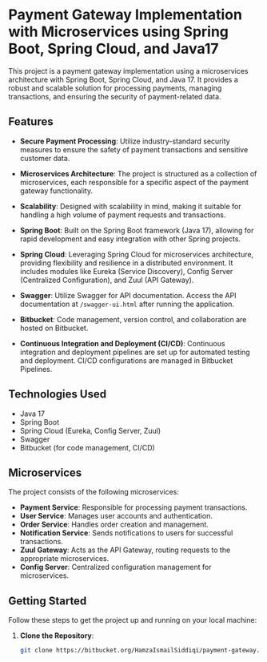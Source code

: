 # Payment Gateway Implementation with Microservices using Spring Boot, Spring Cloud, and Java17

This project is a payment gateway implementation using a microservices architecture with Spring Boot, Spring Cloud, and Java 17. It provides a robust and scalable solution for processing payments, managing transactions, and ensuring the security of payment-related data.

## Features

- **Secure Payment Processing**: Utilize industry-standard security measures to ensure the safety of payment transactions and sensitive customer data.

- **Microservices Architecture**: The project is structured as a collection of microservices, each responsible for a specific aspect of the payment gateway functionality.

- **Scalability**: Designed with scalability in mind, making it suitable for handling a high volume of payment requests and transactions.

- **Spring Boot**: Built on the Spring Boot framework (Java 17), allowing for rapid development and easy integration with other Spring projects.

- **Spring Cloud**: Leveraging Spring Cloud for microservices architecture, providing flexibility and resilience in a distributed environment. It includes modules like Eureka (Service Discovery), Config Server (Centralized Configuration), and Zuul (API Gateway).

- **Swagger**: Utilize Swagger for API documentation. Access the API documentation at `/swagger-ui.html` after running the application.

- **Bitbucket**: Code management, version control, and collaboration are hosted on Bitbucket.

- **Continuous Integration and Deployment (CI/CD)**: Continuous integration and deployment pipelines are set up for automated testing and deployment. CI/CD configurations are managed in Bitbucket Pipelines.

## Technologies Used

- Java 17
- Spring Boot
- Spring Cloud (Eureka, Config Server, Zuul)
- Swagger
- Bitbucket (for code management, CI/CD)

## Microservices

The project consists of the following microservices:

- **Payment Service**: Responsible for processing payment transactions.
- **User Service**: Manages user accounts and authentication.
- **Order Service**: Handles order creation and management.
- **Notification Service**: Sends notifications to users for successful transactions.
- **Zuul Gateway**: Acts as the API Gateway, routing requests to the appropriate microservices.
- **Config Server**: Centralized configuration management for microservices.

## Getting Started

Follow these steps to get the project up and running on your local machine:

1. **Clone the Repository**:

   ```bash
   git clone https://bitbucket.org/HamzaIsmailSiddiqi/payment-gateway.git
